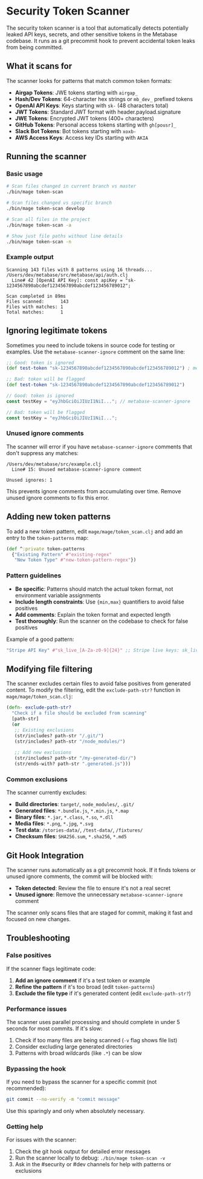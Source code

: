 # Security Token Scanner

The security token scanner is a tool that automatically detects potentially leaked API keys, secrets, and other sensitive tokens in the Metabase codebase. It runs as a git precommit hook to prevent accidental token leaks from being committed.

## What it scans for

The scanner looks for patterns that match common token formats:

- **Airgap Tokens**: JWE tokens starting with `airgap_`
- **Hash/Dev Tokens**: 64-character hex strings or `mb_dev_` prefixed tokens
- **OpenAI API Keys**: Keys starting with `sk-` (48 characters total)
- **JWT Tokens**: Standard JWT format with header.payload.signature
- **JWE Tokens**: Encrypted JWT tokens (400+ characters)
- **GitHub Tokens**: Personal access tokens starting with `gh[pousr]_`
- **Slack Bot Tokens**: Bot tokens starting with `xoxb-`
- **AWS Access Keys**: Access key IDs starting with `AKIA`

## Running the scanner

### Basic usage

```bash
# Scan files changed in current branch vs master
./bin/mage token-scan

# Scan files changed vs specific branch
./bin/mage token-scan develop

# Scan all files in the project
./bin/mage token-scan -a

# Show just file paths without line details
./bin/mage token-scan -n
```

### Example output

```
Scanning 143 files with 8 patterns using 16 threads...
/Users/dev/metabase/src/metabase/api/auth.clj
  Line# 42 [OpenAI API Key]: const apiKey = "sk-1234567890abcdef1234567890abcdef123456789012";

Scan completed in 89ms
Files scanned:      143
Files with matches: 1
Total matches:      1
```

## Ignoring legitimate tokens

Sometimes you need to include tokens in source code for testing or examples. Use the `metabase-scanner-ignore` comment on the same line:

```clojure
;; Good: token is ignored
(def test-token "sk-1234567890abcdef1234567890abcdef123456789012") ; metabase-scanner-ignore

;; Bad: token will be flagged
(def test-token "sk-1234567890abcdef1234567890abcdef123456789012")
```

```javascript
// Good: token is ignored
const testKey = "eyJhbGciOiJIUzI1NiI..."; // metabase-scanner-ignore

// Bad: token will be flagged
const testKey = "eyJhbGciOiJIUzI1NiI...";
```

### Unused ignore comments

The scanner will error if you have `metabase-scanner-ignore` comments that don't suppress any matches:

```
/Users/dev/metabase/src/example.clj
  Line# 15: Unused metabase-scanner-ignore comment

Unused ignores: 1
```

This prevents ignore comments from accumulating over time. Remove unused ignore comments to fix this error.

## Adding new token patterns

To add a new token pattern, edit `mage/mage/token_scan.clj` and add an entry to the `token-patterns` map:

```clojure
(def ^:private token-patterns
  {"Existing Pattern" #"existing-regex"
   "New Token Type" #"new-token-pattern-regex"})
```

### Pattern guidelines

- **Be specific**: Patterns should match the actual token format, not environment variable assignments
- **Include length constraints**: Use `{min,max}` quantifiers to avoid false positives
- **Add comments**: Explain the token format and expected length
- **Test thoroughly**: Run the scanner on the codebase to check for false positives

Example of a good pattern:
```clojure
"Stripe API Key" #"sk_live_[A-Za-z0-9]{24}" ;; Stripe live keys: sk_live_ + 24 chars
```

## Modifying file filtering

The scanner excludes certain files to avoid false positives from generated content. To modify the filtering, edit the `exclude-path-str?` function in `mage/mage/token_scan.clj`:

```clojure
(defn- exclude-path-str?
  "Check if a file should be excluded from scanning"
  [path-str]
  (or
   ;; Existing exclusions
   (str/includes? path-str "/.git/")
   (str/includes? path-str "/node_modules/")
   
   ;; Add new exclusions
   (str/includes? path-str "/my-generated-dir/")
   (str/ends-with? path-str ".generated.js")))
```

### Common exclusions

The scanner currently excludes:
- **Build directories**: `target/`, `node_modules/`, `.git/`
- **Generated files**: `*.bundle.js`, `*.min.js`, `*.map`
- **Binary files**: `*.jar`, `*.class`, `*.so`, `*.dll`
- **Media files**: `*.png`, `*.jpg`, `*.svg`
- **Test data**: `/stories-data/`, `/test-data/`, `/fixtures/`
- **Checksum files**: `SHA256.sum`, `*.sha256`, `*.md5`

## Git Hook Integration

The scanner runs automatically as a git precommit hook. If it finds tokens or unused ignore comments, the commit will be blocked with:

- **Token detected**: Review the file to ensure it's not a real secret
- **Unused ignore**: Remove the unnecessary `metabase-scanner-ignore` comment

The scanner only scans files that are staged for commit, making it fast and focused on new changes.

## Troubleshooting

### False positives

If the scanner flags legitimate code:

1. **Add an ignore comment** if it's a test token or example
2. **Refine the pattern** if it's too broad (edit `token-patterns`)
3. **Exclude the file type** if it's generated content (edit `exclude-path-str?`)

### Performance issues

The scanner uses parallel processing and should complete in under 5 seconds for most commits. If it's slow:

1. Check if too many files are being scanned (`-v` flag shows file list)
2. Consider excluding large generated directories
3. Patterns with broad wildcards (like `.*`) can be slow

### Bypassing the hook

If you need to bypass the scanner for a specific commit (not recommended):

```bash
git commit --no-verify -m "commit message"
```

Use this sparingly and only when absolutely necessary.

### Getting help

For issues with the scanner:

1. Check the git hook output for detailed error messages
2. Run the scanner locally to debug: `./bin/mage token-scan -v`
3. Ask in the #security or #dev channels for help with patterns or exclusions